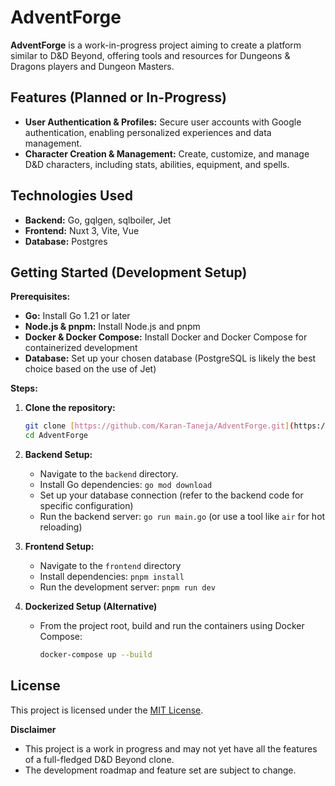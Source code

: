 # AdventForge

**AdventForge** is a work-in-progress project aiming to create a platform similar to D&D Beyond, offering tools and resources for Dungeons & Dragons players and Dungeon Masters.

## Features (Planned or In-Progress)

* **User Authentication & Profiles:** Secure user accounts with Google authentication, enabling personalized experiences and data management.
* **Character Creation & Management:** Create, customize, and manage D&D characters, including stats, abilities, equipment, and spells. 

## Technologies Used

* **Backend:** Go, gqlgen, sqlboiler, Jet
* **Frontend:** Nuxt 3, Vite, Vue
* **Database:** Postgres

## Getting Started (Development Setup)

**Prerequisites:**

* **Go:** Install Go 1.21 or later 
* **Node.js & pnpm:** Install Node.js and pnpm
* **Docker & Docker Compose:** Install Docker and Docker Compose for containerized development
* **Database:** Set up your chosen database (PostgreSQL is likely the best choice based on the use of Jet)

**Steps:**

1. **Clone the repository:** 
   ```bash
   git clone [https://github.com/Karan-Taneja/AdventForge.git](https://github.com/Karan-Taneja/AdventForge.git)
   cd AdventForge
   ```

2. **Backend Setup:**
   * Navigate to the `backend` directory.
   * Install Go dependencies: `go mod download`
   * Set up your database connection (refer to the backend code for specific configuration)
   * Run the backend server: `go run main.go` (or use a tool like `air` for hot reloading)

3. **Frontend Setup:**
   * Navigate to the `frontend` directory
   * Install dependencies: `pnpm install`
   * Run the development server: `pnpm run dev`

4. **Dockerized Setup (Alternative)**
    * From the project root, build and run the containers using Docker Compose:
      ```bash
      docker-compose up --build
      ```

## License

This project is licensed under the [MIT License](https://opensource.org/license/mit).

**Disclaimer**

* This project is a work in progress and may not yet have all the features of a full-fledged D&D Beyond clone. 
* The development roadmap and feature set are subject to change. 